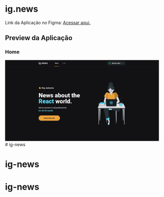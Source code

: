 # ig.news

Link da Aplicação no Figma: [Acessar aqui.](https://www.figma.com/file/YM4JFm0d4b4TovqmCNrgRW/ig.news?node-id=1%3A2)

## Preview da Aplicação

### Home

![Pewview da Homepage da Aplicação](public/preview-homepage.png)# ig-news
# ig-news
# ig-news
